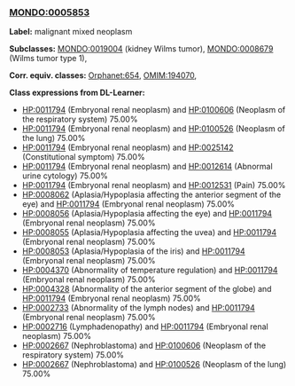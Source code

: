 
### [MONDO:0005853](http://purl.obolibrary.org/obo/MONDO_0005853)
**Label:** malignant mixed neoplasm

**Subclasses:** [MONDO:0019004](http://purl.obolibrary.org/obo/MONDO_0019004) (kidney Wilms tumor), [MONDO:0008679](http://purl.obolibrary.org/obo/MONDO_0008679) (Wilms tumor type 1), 

**Corr. equiv. classes:** [Orphanet:654](http://www.orpha.net/ORDO/Orphanet_654), [OMIM:194070](http://purl.obolibrary.org/obo/OMIM_194070), 

**Class expressions from DL-Learner:**

- [HP:0011794](http://purl.obolibrary.org/obo/HP_0011794) (Embryonal renal neoplasm) and [HP:0100606](http://purl.obolibrary.org/obo/HP_0100606) (Neoplasm of the respiratory system) 75.00%
- [HP:0011794](http://purl.obolibrary.org/obo/HP_0011794) (Embryonal renal neoplasm) and [HP:0100526](http://purl.obolibrary.org/obo/HP_0100526) (Neoplasm of the lung) 75.00%
- [HP:0011794](http://purl.obolibrary.org/obo/HP_0011794) (Embryonal renal neoplasm) and [HP:0025142](http://purl.obolibrary.org/obo/HP_0025142) (Constitutional symptom) 75.00%
- [HP:0011794](http://purl.obolibrary.org/obo/HP_0011794) (Embryonal renal neoplasm) and [HP:0012614](http://purl.obolibrary.org/obo/HP_0012614) (Abnormal urine cytology) 75.00%
- [HP:0011794](http://purl.obolibrary.org/obo/HP_0011794) (Embryonal renal neoplasm) and [HP:0012531](http://purl.obolibrary.org/obo/HP_0012531) (Pain) 75.00%
- [HP:0008062](http://purl.obolibrary.org/obo/HP_0008062) (Aplasia/Hypoplasia affecting the anterior segment of the eye) and [HP:0011794](http://purl.obolibrary.org/obo/HP_0011794) (Embryonal renal neoplasm) 75.00%
- [HP:0008056](http://purl.obolibrary.org/obo/HP_0008056) (Aplasia/Hypoplasia affecting the eye) and [HP:0011794](http://purl.obolibrary.org/obo/HP_0011794) (Embryonal renal neoplasm) 75.00%
- [HP:0008055](http://purl.obolibrary.org/obo/HP_0008055) (Aplasia/Hypoplasia affecting the uvea) and [HP:0011794](http://purl.obolibrary.org/obo/HP_0011794) (Embryonal renal neoplasm) 75.00%
- [HP:0008053](http://purl.obolibrary.org/obo/HP_0008053) (Aplasia/Hypoplasia of the iris) and [HP:0011794](http://purl.obolibrary.org/obo/HP_0011794) (Embryonal renal neoplasm) 75.00%
- [HP:0004370](http://purl.obolibrary.org/obo/HP_0004370) (Abnormality of temperature regulation) and [HP:0011794](http://purl.obolibrary.org/obo/HP_0011794) (Embryonal renal neoplasm) 75.00%
- [HP:0004328](http://purl.obolibrary.org/obo/HP_0004328) (Abnormality of the anterior segment of the globe) and [HP:0011794](http://purl.obolibrary.org/obo/HP_0011794) (Embryonal renal neoplasm) 75.00%
- [HP:0002733](http://purl.obolibrary.org/obo/HP_0002733) (Abnormality of the lymph nodes) and [HP:0011794](http://purl.obolibrary.org/obo/HP_0011794) (Embryonal renal neoplasm) 75.00%
- [HP:0002716](http://purl.obolibrary.org/obo/HP_0002716) (Lymphadenopathy) and [HP:0011794](http://purl.obolibrary.org/obo/HP_0011794) (Embryonal renal neoplasm) 75.00%
- [HP:0002667](http://purl.obolibrary.org/obo/HP_0002667) (Nephroblastoma) and [HP:0100606](http://purl.obolibrary.org/obo/HP_0100606) (Neoplasm of the respiratory system) 75.00%
- [HP:0002667](http://purl.obolibrary.org/obo/HP_0002667) (Nephroblastoma) and [HP:0100526](http://purl.obolibrary.org/obo/HP_0100526) (Neoplasm of the lung) 75.00%


